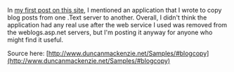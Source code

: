 In [my first post on this site](http://blogs.duncanmackenzie.net/duncanma/archive/2004/08/25/589.aspx), I mentioned an application that I wrote to copy blog posts from one .Text server to another. Overall, I didn't think the application had any real use after the web service I used was removed from the weblogs.asp.net servers, but I'm posting it anyway for anyone who might find it useful.

Source here: [http://www.duncanmackenzie.net/Samples/#blogcopy](http://www.duncanmackenzie.net/Samples/#blogcopy)